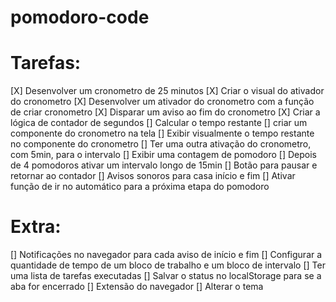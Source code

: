 # pomodoro-code

# Tarefas:

[X] Desenvolver um cronometro de 25 minutos
[X] Criar o visual do ativador do cronometro
[X] Desenvolver um ativador do cronometro com a função de criar cronometro 
[X] Disparar um aviso ao fim do cronometro
[X] Criar a lógica de contador de segundos
[] Calcular o tempo restante
[] criar um componente do cronometro na tela
[] Exibir visualmente o tempo restante no componente do cronometro
[] Ter uma outra ativação do cronometro, com 5min, para o intervalo
[] Exibir uma contagem de pomodoro
[] Depois de 4 pomodoros ativar um intervalo longo de 15min
[] Botão para pausar e retornar ao contador
[] Avisos sonoros para casa início e fim
[] Ativar função de ir no automático para a próxima etapa do pomodoro


# Extra:

[] Notificações no navegador para cada aviso de início e fim
[] Configurar a quantidade de tempo de um bloco de trabalho e um bloco de intervalo
[] Ter uma lista de tarefas executadas
[] Salvar o status no localStorage para se a aba for encerrado
[] Extensão do navegador
[] Alterar o tema
